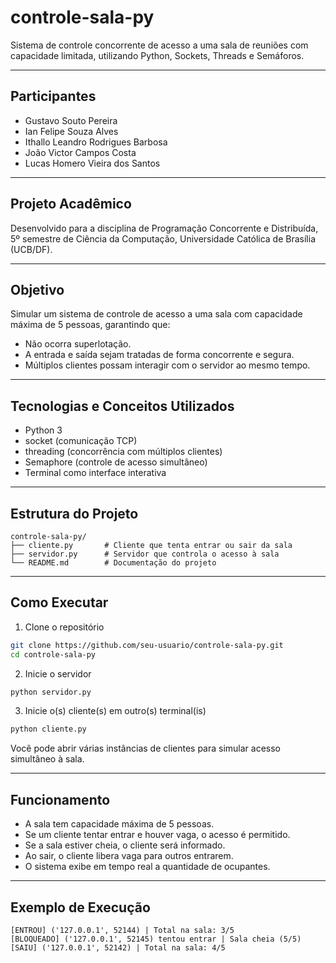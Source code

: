 # controle-sala-py

Sistema de controle concorrente de acesso a uma sala de reuniões com capacidade limitada, utilizando Python, Sockets, Threads e Semáforos.

---

## Participantes

- Gustavo Souto Pereira  
- Ian Felipe Souza Alves  
- Ithallo Leandro Rodrigues Barbosa  
- João Victor Campos Costa  
- Lucas Homero Vieira dos Santos  

---

## Projeto Acadêmico

Desenvolvido para a disciplina de Programação Concorrente e Distribuída, 5º semestre de Ciência da Computação, Universidade Católica de Brasília (UCB/DF).

---

## Objetivo

Simular um sistema de controle de acesso a uma sala com capacidade máxima de 5 pessoas, garantindo que:
- Não ocorra superlotação.
- A entrada e saída sejam tratadas de forma concorrente e segura.
- Múltiplos clientes possam interagir com o servidor ao mesmo tempo.

---

## Tecnologias e Conceitos Utilizados

- Python 3
- socket (comunicação TCP)
- threading (concorrência com múltiplos clientes)
- Semaphore (controle de acesso simultâneo)
- Terminal como interface interativa

---

## Estrutura do Projeto

```
controle-sala-py/
├── cliente.py       # Cliente que tenta entrar ou sair da sala
├── servidor.py      # Servidor que controla o acesso à sala
└── README.md        # Documentação do projeto
```

---

## Como Executar

1. Clone o repositório
```bash
git clone https://github.com/seu-usuario/controle-sala-py.git
cd controle-sala-py
```

2. Inicie o servidor
```bash
python servidor.py
```

3. Inicie o(s) cliente(s) em outro(s) terminal(is)
```bash
python cliente.py
```

Você pode abrir várias instâncias de clientes para simular acesso simultâneo à sala.

---

## Funcionamento

- A sala tem capacidade máxima de 5 pessoas.
- Se um cliente tentar entrar e houver vaga, o acesso é permitido.
- Se a sala estiver cheia, o cliente será informado.
- Ao sair, o cliente libera vaga para outros entrarem.
- O sistema exibe em tempo real a quantidade de ocupantes.

---

## Exemplo de Execução

```
[ENTROU] ('127.0.0.1', 52144) | Total na sala: 3/5
[BLOQUEADO] ('127.0.0.1', 52145) tentou entrar | Sala cheia (5/5)
[SAIU] ('127.0.0.1', 52142) | Total na sala: 4/5
```


